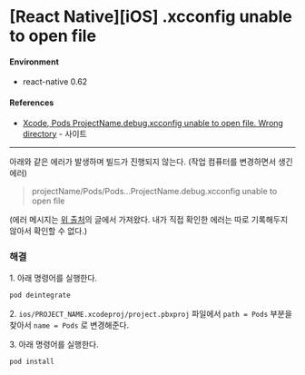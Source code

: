 # [React Native][iOS] .xcconfig unable to open file

#### Environment

- react-native 0.62

#### References

- [Xcode, Pods ProjectName.debug.xcconfig unable to open file. Wrong directory][answer] - 사이트

---

아래와 같은 에러가 발생하며 빌드가 진행되지 않는다. (작업 컴퓨터를 변경하면서 생긴 에러)

> projectName/Pods/Pods...ProjectName.debug.xcconfig unable to open file

(에러 메시지는 [위 출처][answer]의 글에서 가져왔다. 내가 직접 확인한 에러는 따로 기록해두지 않아서 확인할 수 없다.)

### 해결

1\. 아래 명령어를 실행한다.

```bash
pod deintegrate
```

2\. `ios/PROJECT_NAME.xcodeproj/project.pbxproj` 파일에서 `path = Pods` 부분을 찾아서 `name = Pods` 로 변경해준다.

3\. 아래 명령어를 실행한다.

```bash
pod install
```


[answer]: https://stackoverflow.com/questions/55558984/xcode-pods-projectname-debug-xcconfig-unable-to-open-file-wrong-directory